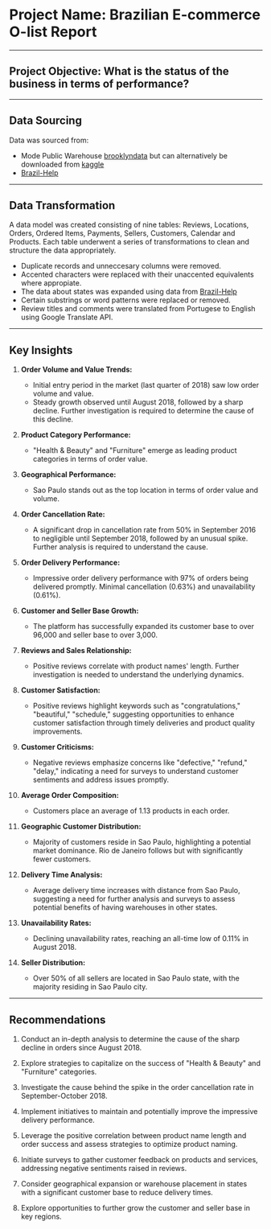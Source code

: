 # Project Name: Brazilian E-commerce O-list Report
________________________________________
## Project Objective: What is the status of the business in terms of performance?
________________________________________
## Data Sourcing
Data was sourced from: 
- Mode Public Warehouse [brooklyndata](mode.com) but can alternatively be downloaded from [kaggle](https://www.kaggle.com/datasets/olistbr/brazilian-ecommerce)
- [Brazil-Help](https://brazil-help.com/brazilian_states.htm)
________________________________________
## Data Transformation



A data model was created consisting of nine tables: Reviews, Locations, Orders, Ordered Items, Payments, Sellers, Customers, Calendar and Products. Each table underwent a series of transformations to clean and structure the data appropriately.

- Duplicate records and unneccesary columns were removed.
- Accented characters were replaced with their unaccented equivalents where appropiate.
- The  data about states was expanded using data from [Brazil-Help](https://brazil-help.com/brazilian_states.htm)
- Certain substrings or word patterns were replaced or removed.
- Review titles and comments were translated from Portugese to English using Google Translate API.

________________________________________
## Key Insights

1. **Order Volume and Value Trends:**
   - Initial entry period in the market (last quarter of 2018) saw low order volume and value.
   - Steady growth observed until August 2018, followed by a sharp decline. Further investigation is required to determine the cause of this decline.

2. **Product Category Performance:**
   - "Health & Beauty" and "Furniture" emerge as leading product categories in terms of order value.

3. **Geographical Performance:**
   - Sao Paulo stands out as the top location in terms of order value and volume.

4. **Order Cancellation Rate:**
   - A significant drop in cancellation rate from 50% in September 2016 to negligible until September 2018, followed by an unusual spike. Further analysis is required to understand the cause.

5. **Order Delivery Performance:**
   - Impressive order delivery performance with 97% of orders being delivered promptly. Minimal cancellation (0.63%) and unavailability (0.61%).

6. **Customer and Seller Base Growth:**
   - The platform has successfully expanded its customer base to over 96,000 and seller base to over 3,000.

7. **Reviews and Sales Relationship:**
   - Positive reviews correlate with product names' length. Further investigation is needed to understand the underlying dynamics.

8. **Customer Satisfaction:**
   - Positive reviews highlight keywords such as "congratulations," "beautiful," "schedule," suggesting opportunities to enhance customer satisfaction through timely deliveries and product quality improvements.

9. **Customer Criticisms:**
   - Negative reviews emphasize concerns like "defective," "refund," "delay," indicating a need for surveys to understand customer sentiments and address issues promptly.

10. **Average Order Composition:**
    - Customers place an average of 1.13 products in each order.

11. **Geographic Customer Distribution:**
    - Majority of customers reside in Sao Paulo, highlighting a potential market dominance. Rio de Janeiro follows but with significantly fewer customers.

12. **Delivery Time Analysis:**
    - Average delivery time increases with distance from Sao Paulo, suggesting a need for further analysis and surveys to assess potential benefits of having warehouses in other states.

13. **Unavailability Rates:**
    - Declining unavailability rates, reaching an all-time low of 0.11% in August 2018.

14. **Seller Distribution:**
    - Over 50% of all sellers are located in Sao Paulo state, with the majority residing in Sao Paulo city.
________________________________________
## Recommendations

1. Conduct an in-depth analysis to determine the cause of the sharp decline in orders since August 2018.

2. Explore strategies to capitalize on the success of "Health & Beauty" and "Furniture" categories.

3. Investigate the cause behind the spike in the order cancellation rate in September-October 2018.

4. Implement initiatives to maintain and potentially improve the impressive delivery performance.

5. Leverage the positive correlation between product name length and order success and assess strategies to optimize product naming.

6. Initiate surveys to gather customer feedback on products and services, addressing negative sentiments raised in reviews.

7. Consider geographical expansion or warehouse placement in states with a significant customer base to reduce delivery times.

8. Explore opportunities to further grow the customer and seller base in key regions.
